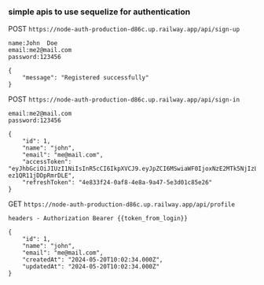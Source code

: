 ### simple apis to use sequelize for authentication ###

POST `https://node-auth-production-d86c.up.railway.app/api/sign-up`

```
name:John  Doe
email:me2@mail.com
password:123456
```

```
{
    "message": "Registered successfully"
}
```

POST `https://node-auth-production-d86c.up.railway.app/api/sign-in`

```
email:me2@mail.com
password:123456
```


```
{    
    "id": 1,
    "name": "john",
    "email": "me@mail.com",
    "accessToken": "eyJhbGciOiJIUzI1NiIsInR5cCI6IkpXVCJ9.eyJpZCI6MSwiaWF0IjoxNzE2MTk5NjIzLCJleHAiOjM2MDAwMDAwMDAxNzE2MjAwMDAwfQ.x5UnA236mIkAkm3JbujTMi6kp-ez1QR11jDDpRmrDLE",
    "refreshToken": "4e833f24-0af8-4e8a-9a47-5e3d01c85e26"
}
```

GET `https://node-auth-production-d86c.up.railway.app/api/profile`


`headers - Authorization Bearer {{token_from_login}}`


```
{ 
    "id": 1,
    "name": "john",
    "email": "me@mail.com",
    "createdAt": "2024-05-20T10:02:34.000Z",
    "updatedAt": "2024-05-20T10:02:34.000Z"
}
```

